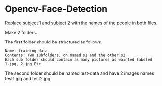 # Opencv-Face-Detection

Replace subject 1 and subject 2 with the names of the people in both files.

Make 2 folders. 

The first folder should be structured as follows.

	Name: training-data
	Contents: Two subfolders, on named s1 and the other s2
	Each sub folder should contain as many pictures as wainted labeled 1.jpg, 2.jpg Etc.
	
The second folder should be named test-data and have 2 images names test1.jpg and test2.jpg.
		